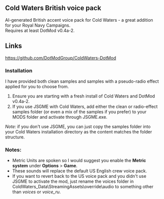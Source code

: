## Cold Waters British voice pack
AI-generated British accent voice pack for Cold Waters - a great addition for your Royal Navy Campaigns.\
Requires at least DotMod v0.4a-2.

## Links
https://github.com/DotModGroup/ColdWaters-DotMod

### Installation
I have provided both clean samples and samples with a pseudo-radio effect applied for you to choose from.

1) Ensure you are starting with a fresh install of Cold Waters and DotMod v0.4a-2.
2) If you use JSGME with Cold Waters, add either the clean or radio-effect samples folder (or even a mix of the samples if you prefer) to your MODS folder and activate through JSGME.exe.
   
_Note:_ if you don't use JSGME, you can just copy the samples folder into your Cold Waters installation directory as the content matches the folder structure.

### Notes:
* Metric Units are spoken so I would suggest you enable the **Metric system** under **Options** > **Game**.
* These sounds will replace the default US English crew voice pack. 
* If you want to revert back to the US voice pack and you didn't use JSGME to activate the mod, just rename the voices folder in ColdWaters_Data\StreamingAssets\override\audio to something other than *voices* or *voice_ru*.
